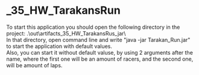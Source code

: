 # _35_HW_TarakansRun

To start this application you should open the following directory in the project: .\out\artifacts\_35_HW_TarakansRus_jar\ <br />
In that directory, open command line and write "java -jar Tarakan_Run.jar" to start the application with default values. <br />
Also, you can start it without default valuse, by using 2 arguments after the name, where the first one will be an amount of racers, and the second one, will be amount of laps.<br />
